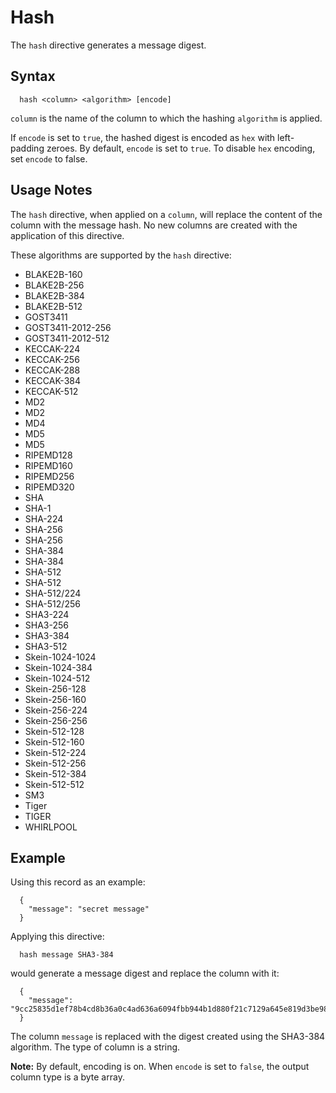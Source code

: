 # Hash

The `hash` directive generates a message digest.

## Syntax
```
  hash <column> <algorithm> [encode]
```

`column` is the name of the column to which the hashing `algorithm` is applied.

If `encode` is set to `true`, the hashed digest is encoded as `hex` with left-padding
zeroes. By default, `encode` is set to `true`. To disable `hex` encoding, set `encode` to
false.

## Usage Notes

The `hash` directive, when applied on a `column`, will replace the content of the column
with the message hash. No new columns are created with the application of this directive.

These algorithms are supported by the `hash` directive:

* BLAKE2B-160
* BLAKE2B-256
* BLAKE2B-384
* BLAKE2B-512
* GOST3411
* GOST3411-2012-256
* GOST3411-2012-512
* KECCAK-224
* KECCAK-256
* KECCAK-288
* KECCAK-384
* KECCAK-512
* MD2
* MD2
* MD4
* MD5
* MD5
* RIPEMD128
* RIPEMD160
* RIPEMD256
* RIPEMD320
* SHA
* SHA-1
* SHA-224
* SHA-256
* SHA-256
* SHA-384
* SHA-384
* SHA-512
* SHA-512
* SHA-512/224
* SHA-512/256
* SHA3-224
* SHA3-256
* SHA3-384
* SHA3-512
* Skein-1024-1024
* Skein-1024-384
* Skein-1024-512
* Skein-256-128
* Skein-256-160
* Skein-256-224
* Skein-256-256
* Skein-512-128
* Skein-512-160
* Skein-512-224
* Skein-512-256
* Skein-512-384
* Skein-512-512
* SM3
* Tiger
* TIGER
* WHIRLPOOL

## Example

Using this record as an example:

```
  {
    "message": "secret message"
  }
```

Applying this directive:

```
  hash message SHA3-384
```

would generate a message digest and replace the column with it:

```
  {
    "message": "9cc25835d1ef78b4cd8b36a0c4ad636a6094fbb944b1d880f21c7129a645e819d3be987e8ae2f0f8d6cbebb8452419ef"
  }
```

The column `message` is replaced with the digest created using the SHA3-384 algorithm. The
type of column is a string.

**Note:** By default, encoding is on. When `encode` is set to `false`, the output column
type is a byte array.
